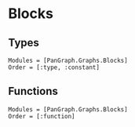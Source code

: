 # Blocks

## Types
```@autodocs
Modules = [PanGraph.Graphs.Blocks]
Order = [:type, :constant]
```

## Functions
```@autodocs
Modules = [PanGraph.Graphs.Blocks]
Order = [:function]
```
